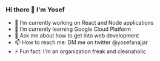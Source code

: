 ### Hi there 👋 I'm Yosef
- 🔭 I’m currently working on React and Node applications
- 🌱 I’m currently learning Google Cloud Platform
- 💬 Ask me about how to get into web development
- 📫 How to reach me: DM me on twitter @yosefanajjar
- ⚡ Fun fact: I'm an organization freak and cleanaholic

<!--
**yosefanajjar/yosefanajjar** is a ✨ _special_ ✨ repository because its `README.md` (this file) appears on your GitHub profile.

Here are some ideas to get you started:

- 🔭 I’m currently working on ...
- 🌱 I’m currently learning ...
- 👯 I’m looking to collaborate on ...
- 🤔 I’m looking for help with ...
- 💬 Ask me about ...
- 📫 How to reach me: ...
- 😄 Pronouns: ...
- ⚡ Fun fact: ...
-->
